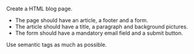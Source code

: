 Create a HTML blog page.

- The page should have an article, a footer and a form.
- The article should have a title, a paragraph and background pictures.
- The form should have a mandatory email field and a submit button.

Use semantic tags as much as possible.
